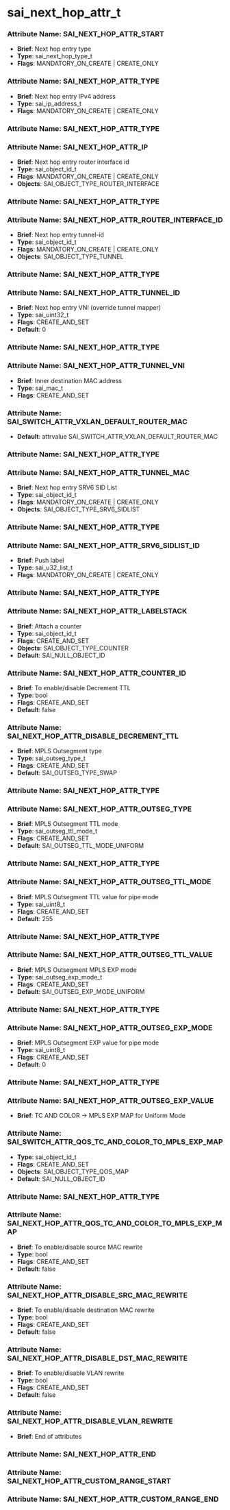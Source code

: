 # **sai_next_hop_attr_t**
### Attribute Name: **SAI_NEXT_HOP_ATTR_START**
- **Brief**: Next hop entry type
- **Type**: sai_next_hop_type_t
- **Flags**: MANDATORY_ON_CREATE | CREATE_ONLY

### Attribute Name: **SAI_NEXT_HOP_ATTR_TYPE**
- **Brief**: Next hop entry IPv4 address
- **Type**: sai_ip_address_t
- **Flags**: MANDATORY_ON_CREATE | CREATE_ONLY

### Attribute Name: **SAI_NEXT_HOP_ATTR_TYPE**

### Attribute Name: **SAI_NEXT_HOP_ATTR_IP**
- **Brief**: Next hop entry router interface id
- **Type**: sai_object_id_t
- **Flags**: MANDATORY_ON_CREATE | CREATE_ONLY
- **Objects**: SAI_OBJECT_TYPE_ROUTER_INTERFACE

### Attribute Name: **SAI_NEXT_HOP_ATTR_TYPE**

### Attribute Name: **SAI_NEXT_HOP_ATTR_ROUTER_INTERFACE_ID**
- **Brief**: Next hop entry tunnel-id
- **Type**: sai_object_id_t
- **Flags**: MANDATORY_ON_CREATE | CREATE_ONLY
- **Objects**: SAI_OBJECT_TYPE_TUNNEL

### Attribute Name: **SAI_NEXT_HOP_ATTR_TYPE**

### Attribute Name: **SAI_NEXT_HOP_ATTR_TUNNEL_ID**
- **Brief**: Next hop entry VNI (override tunnel mapper)
- **Type**: sai_uint32_t
- **Flags**: CREATE_AND_SET
- **Default**: 0

### Attribute Name: **SAI_NEXT_HOP_ATTR_TYPE**

### Attribute Name: **SAI_NEXT_HOP_ATTR_TUNNEL_VNI**
- **Brief**: Inner destination MAC address
- **Type**: sai_mac_t
- **Flags**: CREATE_AND_SET

### Attribute Name: **SAI_SWITCH_ATTR_VXLAN_DEFAULT_ROUTER_MAC**
- **Default**: attrvalue SAI_SWITCH_ATTR_VXLAN_DEFAULT_ROUTER_MAC

### Attribute Name: **SAI_NEXT_HOP_ATTR_TYPE**

### Attribute Name: **SAI_NEXT_HOP_ATTR_TUNNEL_MAC**
- **Brief**: Next hop entry SRV6 SID List
- **Type**: sai_object_id_t
- **Flags**: MANDATORY_ON_CREATE | CREATE_ONLY
- **Objects**: SAI_OBJECT_TYPE_SRV6_SIDLIST

### Attribute Name: **SAI_NEXT_HOP_ATTR_TYPE**

### Attribute Name: **SAI_NEXT_HOP_ATTR_SRV6_SIDLIST_ID**
- **Brief**: Push label
- **Type**: sai_u32_list_t
- **Flags**: MANDATORY_ON_CREATE | CREATE_ONLY

### Attribute Name: **SAI_NEXT_HOP_ATTR_TYPE**

### Attribute Name: **SAI_NEXT_HOP_ATTR_LABELSTACK**
- **Brief**: Attach a counter
- **Type**: sai_object_id_t
- **Flags**: CREATE_AND_SET
- **Objects**: SAI_OBJECT_TYPE_COUNTER
- **Default**: SAI_NULL_OBJECT_ID

### Attribute Name: **SAI_NEXT_HOP_ATTR_COUNTER_ID**
- **Brief**: To enable/disable Decrement TTL
- **Type**: bool
- **Flags**: CREATE_AND_SET
- **Default**: false

### Attribute Name: **SAI_NEXT_HOP_ATTR_DISABLE_DECREMENT_TTL**
- **Brief**: MPLS Outsegment type
- **Type**: sai_outseg_type_t
- **Flags**: CREATE_AND_SET
- **Default**: SAI_OUTSEG_TYPE_SWAP

### Attribute Name: **SAI_NEXT_HOP_ATTR_TYPE**

### Attribute Name: **SAI_NEXT_HOP_ATTR_OUTSEG_TYPE**
- **Brief**: MPLS Outsegment TTL mode
- **Type**: sai_outseg_ttl_mode_t
- **Flags**: CREATE_AND_SET
- **Default**: SAI_OUTSEG_TTL_MODE_UNIFORM

### Attribute Name: **SAI_NEXT_HOP_ATTR_TYPE**

### Attribute Name: **SAI_NEXT_HOP_ATTR_OUTSEG_TTL_MODE**
- **Brief**: MPLS Outsegment TTL value for pipe mode
- **Type**: sai_uint8_t
- **Flags**: CREATE_AND_SET
- **Default**: 255

### Attribute Name: **SAI_NEXT_HOP_ATTR_TYPE**

### Attribute Name: **SAI_NEXT_HOP_ATTR_OUTSEG_TTL_VALUE**
- **Brief**: MPLS Outsegment MPLS EXP mode
- **Type**: sai_outseg_exp_mode_t
- **Flags**: CREATE_AND_SET
- **Default**: SAI_OUTSEG_EXP_MODE_UNIFORM

### Attribute Name: **SAI_NEXT_HOP_ATTR_TYPE**

### Attribute Name: **SAI_NEXT_HOP_ATTR_OUTSEG_EXP_MODE**
- **Brief**: MPLS Outsegment EXP value for pipe mode
- **Type**: sai_uint8_t
- **Flags**: CREATE_AND_SET
- **Default**: 0

### Attribute Name: **SAI_NEXT_HOP_ATTR_TYPE**

### Attribute Name: **SAI_NEXT_HOP_ATTR_OUTSEG_EXP_VALUE**
- **Brief**: TC AND COLOR -> MPLS EXP MAP for Uniform Mode

### Attribute Name: **SAI_SWITCH_ATTR_QOS_TC_AND_COLOR_TO_MPLS_EXP_MAP**
- **Type**: sai_object_id_t
- **Flags**: CREATE_AND_SET
- **Objects**: SAI_OBJECT_TYPE_QOS_MAP
- **Default**: SAI_NULL_OBJECT_ID

### Attribute Name: **SAI_NEXT_HOP_ATTR_TYPE**

### Attribute Name: **SAI_NEXT_HOP_ATTR_QOS_TC_AND_COLOR_TO_MPLS_EXP_MAP**
- **Brief**: To enable/disable source MAC rewrite
- **Type**: bool
- **Flags**: CREATE_AND_SET
- **Default**: false

### Attribute Name: **SAI_NEXT_HOP_ATTR_DISABLE_SRC_MAC_REWRITE**
- **Brief**: To enable/disable destination MAC rewrite
- **Type**: bool
- **Flags**: CREATE_AND_SET
- **Default**: false

### Attribute Name: **SAI_NEXT_HOP_ATTR_DISABLE_DST_MAC_REWRITE**
- **Brief**: To enable/disable VLAN rewrite
- **Type**: bool
- **Flags**: CREATE_AND_SET
- **Default**: false

### Attribute Name: **SAI_NEXT_HOP_ATTR_DISABLE_VLAN_REWRITE**
- **Brief**: End of attributes

### Attribute Name: **SAI_NEXT_HOP_ATTR_END**

### Attribute Name: **SAI_NEXT_HOP_ATTR_CUSTOM_RANGE_START**

### Attribute Name: **SAI_NEXT_HOP_ATTR_CUSTOM_RANGE_END**



